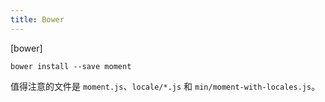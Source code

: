 ```yaml
---
title: Bower
---
```


[bower]

```
bower install --save moment
```

值得注意的文件是 `moment.js`、`locale/*.js` 和 `min/moment-with-locales.js`。

